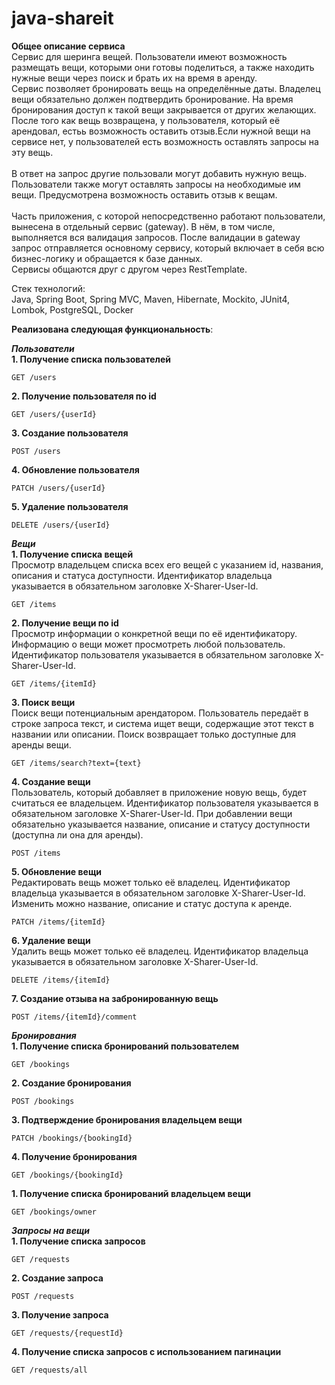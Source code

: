 # java-shareit
**Общее описание сервиса** <br /> 
Сервис для шеринга вещей. Пользователи имеют возможность размещать вещи, которыми они готовы поделиться, а также находить нужные вещи через поиск и брать их на время в аренду. <br /> 
Сервис позволяет бронировать вещь на определённые даты. Владелец вещи обязательно должен подтвердить бронирование.  На время бронирования доступ к такой вещи закрывается от других желающих. После того как вещь возвращена, у пользователя, который её арендовал, естьь возможность оставить отзыв.Если нужной вещи на сервисе нет, у пользователей есть возможность оставлять запросы на эту вещь. <br />  
В ответ на запрос другие пользовали могут добавить нужную вещь. Пользователи также могут оставлять запросы на необходимые им вещи. Предусмотрена возможность оставить отзыв к вещам. <br />  
Часть приложения, с которой непосредственно работают пользователи, вынесена в отдельный сервис (gateway). В нём, в том числе, выполняется вся валидация запросов. После валидации в gateway запрос отправляется основному сервису, который включает в себя всю бизнес-логику и обращается к базе данных.  <br /> 
Сервисы общаются друг с другом через RestTemplate. <br /> 

Стек технологий: <br /> 
Java, Spring Boot, Spring MVC, Maven, Hibernate, Mockito, JUnit4, Lombok, PostgreSQL, Docker <br /> 


**Реализована следующая функциональность**:      

***Пользователи*** <br /> 
**1. Получение списка пользователей** <br /> 

```
GET /users
```
**2. Получение пользователя по id** <br /> 

```
GET /users/{userId}
```
**3. Создание пользователя** <br /> 

```
POST /users
```
**4. Обновление пользователя** <br /> 

```
PATCH /users/{userId}
```
**5. Удаление пользователя** <br /> 

```
DELETE /users/{userId}
```
    
***Вещи*** <br /> 
**1. Получение списка вещей** <br /> 
Просмотр владельцем списка всех его вещей с указанием id, названия, описания и статуса доступности. Идентификатор владельца указывается в обязательном заголовке X-Sharer-User-Id.
```
GET /items
```
**2. Получение вещи по id** <br /> 
Просмотр информации о конкретной вещи по её идентификатору. Информацию о вещи может просмотреть любой пользователь. Идентификатор пользователя указывается в обязательном заголовке X-Sharer-User-Id.
```
GET /items/{itemId}
```
**3. Поиск вещи** <br /> 
Поиск вещи потенциальным арендатором. Пользователь передаёт в строке запроса текст, и система ищет вещи, содержащие этот текст в названии или описании. Поиск возвращает только доступные для аренды вещи.
```
GET /items/search?text={text}
```
**4. Создание вещи** <br /> 
Пользователь, который добавляет в приложение новую вещь, будет считаться ее владельцем. Идентификатор пользователя указывается в обязательном заголовке X-Sharer-User-Id. При добавлении вещи обязательно указывается название, описание и статусу доступности (доступна ли она для аренды).
```
POST /items
```
**5. Обновление вещи** <br /> 
Редактировать вещь может только её владелец. Идентификатор владельца указывается в обязательном заголовке X-Sharer-User-Id. Изменить можно название, описание и статус доступа к аренде. 
```
PATCH /items/{itemId}
```
**6. Удаление вещи** <br /> 
Удалить вещь может только её владелец. Идентификатор владельца указывается в обязательном заголовке X-Sharer-User-Id.
```
DELETE /items/{itemId}
```
**7. Создание отзыва на забронированную вещь** <br /> 
```
POST /items/{itemId}/comment
```
***Бронирования*** <br /> 
**1. Получение списка бронирований пользователем** <br /> 
```
GET /bookings
```
**2. Создание бронирования** <br /> 
```
POST /bookings
```
**3. Подтверждение бронирования владельцем вещи** <br /> 
```
PATCH /bookings/{bookingId}
```
**4. Получение бронирования** <br /> 
```
GET /bookings/{bookingId}
```
**1. Получение списка бронирований владельцем вещи** <br /> 
```
GET /bookings/owner
```

***Запросы на вещи*** <br /> 
**1. Получение списка запросов** <br /> 
```
GET /requests
```
**2. Создание запроса** <br /> 
```
POST /requests
```
**3. Получение запроса** <br /> 
```
GET /requests/{requestId}
```
**4. Получение списка запросов с использованием пагинации** <br /> 
```
GET /requests/all
```